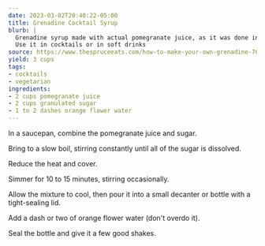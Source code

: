 ```yaml
---
date: 2023-03-02T20:40:22-05:00
title: Grenadine Cocktail Syrup
blurb: |
  Grenadine syrup made with actual pomegranate juice, as it was done in the old days.
  Use it in cocktails or in soft drinks
source: https://www.thespruceeats.com/how-to-make-your-own-grenadine-760291
yield: 3 cups
tags:
- cocktails
- vegetarian
ingredients:
- 2 cups pomegranate juice
- 2 cups granulated sugar
- 1 to 2 dashes orange flower water
---
```


In a saucepan, combine the pomegranate juice and sugar.

Bring to a slow boil, stirring constantly until all of the sugar is
dissolved.

Reduce the heat and cover.

Simmer for 10 to 15 minutes, stirring occasionally.

Allow the mixture to cool, then pour it into a small decanter or bottle with
a tight-sealing lid.

Add a dash or two of orange flower water (don't overdo it).

Seal the bottle and give it a few good shakes.
